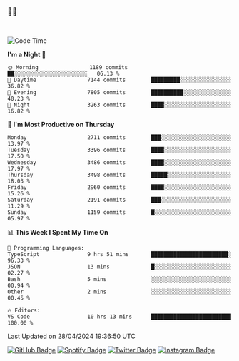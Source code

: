 ### 🤙🍺

<!-- <a href="https://github-readme-stats.vercel.app/api?username=hzak2xx&count_private=true&show_icons=true&theme=dracula">
  <img align="center" src="https://github-readme-stats.vercel.app/api?username=hzak2xx&count_private=true&show_icons=true&theme=dracula" />
</a>
</br> -->
</br>

<!--START_SECTION:waka-->
![Code Time](http://img.shields.io/badge/Code%20Time-3%2C272%20hrs%2033%20mins-blue)

**I'm a Night 🦉** 

```text
🌞 Morning                1189 commits        ██░░░░░░░░░░░░░░░░░░░░░░░   06.13 % 
🌆 Daytime                7144 commits        █████████░░░░░░░░░░░░░░░░   36.82 % 
🌃 Evening                7805 commits        ██████████░░░░░░░░░░░░░░░   40.23 % 
🌙 Night                  3263 commits        ████░░░░░░░░░░░░░░░░░░░░░   16.82 % 
```
📅 **I'm Most Productive on Thursday** 

```text
Monday                   2711 commits        ███░░░░░░░░░░░░░░░░░░░░░░   13.97 % 
Tuesday                  3396 commits        ████░░░░░░░░░░░░░░░░░░░░░   17.50 % 
Wednesday                3486 commits        ████░░░░░░░░░░░░░░░░░░░░░   17.97 % 
Thursday                 3498 commits        █████░░░░░░░░░░░░░░░░░░░░   18.03 % 
Friday                   2960 commits        ████░░░░░░░░░░░░░░░░░░░░░   15.26 % 
Saturday                 2191 commits        ███░░░░░░░░░░░░░░░░░░░░░░   11.29 % 
Sunday                   1159 commits        █░░░░░░░░░░░░░░░░░░░░░░░░   05.97 % 
```


📊 **This Week I Spent My Time On** 

```text
💬 Programming Languages: 
TypeScript               9 hrs 51 mins       ████████████████████████░   96.33 % 
JSON                     13 mins             █░░░░░░░░░░░░░░░░░░░░░░░░   02.27 % 
Bash                     5 mins              ░░░░░░░░░░░░░░░░░░░░░░░░░   00.94 % 
Other                    2 mins              ░░░░░░░░░░░░░░░░░░░░░░░░░   00.45 % 

🔥 Editors: 
VS Code                  10 hrs 13 mins      █████████████████████████   100.00 % 
```


 Last Updated on 28/04/2024 19:36:50 UTC
<!--END_SECTION:waka-->

[![GitHub Badge](https://img.shields.io/badge/GitHub-100000?style=for-the-badge&logo=github&logoColor=white)](https://github.com/hzak2xx)
[![Spotify Badge](https://img.shields.io/badge/Spotify-1ED760?&style=for-the-badge&logo=spotify&logoColor=white)](https://open.spotify.com/user/uf90s6sbbh75a1mt44clkhkvf)
[![Twitter Badge](https://img.shields.io/badge/Twitter-1DA1F2?style=for-the-badge&logo=twitter&logoColor=white)](https://twitter.com/hzak2xx)
[![Instagram Badge](https://img.shields.io/badge/Instagram-E4405F?style=for-the-badge&logo=instagram&logoColor=white)](https://www.instagram.com/hzak2xx/)
